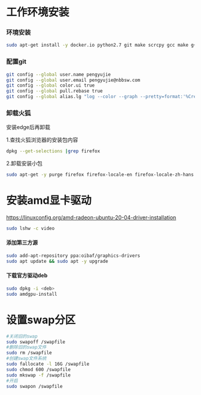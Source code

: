 # 工作环境安装

### 环境安装

```bash
sudo apt-get install -y docker.io python2.7 git make scrcpy gcc make g++ lib32stdc++6 libncurses5-dev libssl-dev ncurses-term bc zip minicom openjdk-8-jdk
```

### 配置git

```bash
git config --global user.name pengyujie
git config --global user.email pengyujie@nbbsw.com
git config --global color.ui true
git config --global pull.rebase true 
git config --global alias.lg "log --color --graph --pretty=format:'%Cred%h%Creset -%C(yellow)%d%Creset %s %Cgreen(%cr) %C(bold blue)<%an>%Creset' --abbrev-commit --"

```

### 卸载火狐

安装edge后再卸载

1.查找火狐浏览器的安装包内容

```bash
dpkg --get-selections |grep firefox

```

2.卸载安装小包

```bash
sudo apt-get -y purge firefox firefox-locale-en firefox-locale-zh-hans
```

# 安装amd显卡驱动

<https://linuxconfig.org/amd-radeon-ubuntu-20-04-driver-installation>

```bash
sudo lshw -c video
```

#### 添加第三方源

```bash
sudo add-apt-repository ppa:oibaf/graphics-drivers
sudo apt update && sudo apt -y upgrade

```

#### 下载官方驱动deb

```bash
sudo dpkg -i <deb>
sudo amdgpu-install
```

# 设置swap分区

```bash
#关闭旧的swap 
sudo swapoff /swapfile 
#删除旧的swap文件 
sudo rm /swapfile 
#创建swap文件系统 
sudo fallocate -l 16G /swapfile 
sudo chmod 600 /swapfile
sudo mkswap -f /swapfile 
#开启
sudo swapon /swapfile
```

